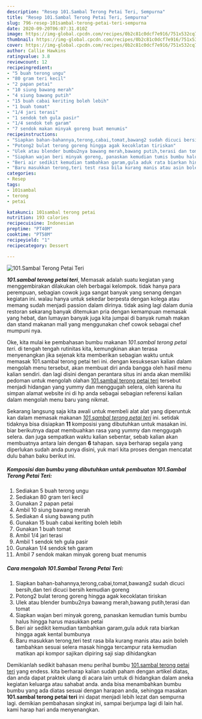 ```yaml
---
description: "Resep 101.Sambal Terong Petai Teri, Sempurna"
title: "Resep 101.Sambal Terong Petai Teri, Sempurna"
slug: 796-resep-101sambal-terong-petai-teri-sempurna
date: 2020-09-20T06:07:31.010Z
image: https://img-global.cpcdn.com/recipes/0b2c81c0dcf7e916/751x532cq70/101sambal-terong-petai-teri-foto-resep-utama.jpg
thumbnail: https://img-global.cpcdn.com/recipes/0b2c81c0dcf7e916/751x532cq70/101sambal-terong-petai-teri-foto-resep-utama.jpg
cover: https://img-global.cpcdn.com/recipes/0b2c81c0dcf7e916/751x532cq70/101sambal-terong-petai-teri-foto-resep-utama.jpg
author: Callie Hawkins
ratingvalue: 3.8
reviewcount: 12
recipeingredient:
- "5 buah terong ungu"
- "80 gram teri kecil"
- "2 papan petai"
- "10 siung bawang merah"
- "4 siung bawang putih"
- "15 buah cabai keriting boleh lebih"
- "1 buah tomat"
- "1/4 jari terasi"
- "1 sendok teh gula pasir"
- "1/4 sendok teh garam"
- "7 sendok makan minyak goreng buat menumis"
recipeinstructions:
- "Siapkan bahan-bahannya,terong,cabai,tomat,bawang2 sudah dicuci bersih,dan teri dicuci bersih kemudian goreng"
- "Potong2 bulat terong goreng hingga agak kecoklatan tiriskan"
- "Ulek atau blender bumbu2nya bawang merah,bawang putih,terasi dan tomat"
- "Siapkan wajan beri minyak goreng, panaskan kemudian tumis bumbu halus hingga harus masukkan petai"
- "Beri air sedikit kemudian tambahkan garam,gula aduk rata biarkan hingga agak kental bumbunya"
- "Baru masukkan terong,teri test rasa bila kurang manis atau asin boleh tambahkan sesuai selera masak hingga tercampur rata kemudian matikan api kompor sajikan dipiring saji siap dihidangkan"
categories:
- Resep
tags:
- 101sambal
- terong
- petai

katakunci: 101sambal terong petai 
nutrition: 193 calories
recipecuisine: Indonesian
preptime: "PT40M"
cooktime: "PT58M"
recipeyield: "1"
recipecategory: Dessert

---
```



![101.Sambal Terong Petai Teri](https://img-global.cpcdn.com/recipes/0b2c81c0dcf7e916/751x532cq70/101sambal-terong-petai-teri-foto-resep-utama.jpg)

<b><i>101.sambal terong petai teri</i></b>, Memasak adalah suatu kegiatan yang menggembirakan dilakukan oleh berbagai kelompok. tidak hanya para perempuan, sebagian cowok juga sangat banyak yang senang dengan kegiatan ini. walau hanya untuk sekedar berpesta dengan kolega atau memang sudah menjadi passion dalam dirinya. tidak asing lagi dalam dunia restoran sekarang banyak ditemukan pria dengan kemampuan memasak yang hebat, dan lumayan banyak juga kita jumpai di banyak rumah makan dan stand makanan mall yang menggunakan chef cowok sebagai chef mumpuni nya.



Oke, kita mulai ke pembahasan bumbu makanan <i>101.sambal terong petai teri</i>. di tengah tengah rutinitas kita, kemungkinan akan terasa menyenangkan jika sejenak kita memberikan sebagian waktu untuk memasak 101.sambal terong petai teri ini. dengan kesuksesan kalian dalam mengolah menu tersebut, akan membuat diri anda bangga oleh hasil menu kalian sendiri. dan lagi disini dengan perantara situs ini anda akan memiliki pedoman untuk mengolah olahan <u>101.sambal terong petai teri</u> tersebut menjadi hidangan yang yummy dan menggugah selera, oleh karena itu simpan alamat website ini di hp anda sebagai sebagian referensi kalian dalam mengolah menu baru yang nikmat.


Sekarang langsung saja kita awali untuk membeli alat alat yang diperuntuk kan dalam memasak makanan <u><i>101.sambal terong petai teri</i></u> ini. setidak tidaknya bisa disiapkan <b>11</b> komposisi yang dibutuhkan untuk masakan ini. biar berikutnya dapat membuahkan rasa yang yummy dan menggugah selera. dan juga sempatkan waktu kalian sebentar, sebab kalian akan membuatnya antara lain dengan <b>6</b> tahapan. saya berharap segala yang diperlukan sudah anda punya disini, yuk mari kita proses dengan mencatat dulu bahan baku berikut ini.

<!--inarticleads1-->

##### Komposisi dan bumbu yang dibutuhkan untuk pembuatan 101.Sambal Terong Petai Teri:

1. Sediakan 5 buah terong ungu
1. Sediakan 80 gram teri kecil
1. Gunakan 2 papan petai
1. Ambil 10 siung bawang merah
1. Sediakan 4 siung bawang putih
1. Gunakan 15 buah cabai keriting boleh lebih
1. Gunakan 1 buah tomat
1. Ambil 1/4 jari terasi
1. Ambil 1 sendok teh gula pasir
1. Gunakan 1/4 sendok teh garam
1. Ambil 7 sendok makan minyak goreng buat menumis




<!--inarticleads2-->

##### Cara mengolah 101.Sambal Terong Petai Teri:

1. Siapkan bahan-bahannya,terong,cabai,tomat,bawang2 sudah dicuci bersih,dan teri dicuci bersih kemudian goreng
1. Potong2 bulat terong goreng hingga agak kecoklatan tiriskan
1. Ulek atau blender bumbu2nya bawang merah,bawang putih,terasi dan tomat
1. Siapkan wajan beri minyak goreng, panaskan kemudian tumis bumbu halus hingga harus masukkan petai
1. Beri air sedikit kemudian tambahkan garam,gula aduk rata biarkan hingga agak kental bumbunya
1. Baru masukkan terong,teri test rasa bila kurang manis atau asin boleh tambahkan sesuai selera masak hingga tercampur rata kemudian matikan api kompor sajikan dipiring saji siap dihidangkan




Demikianlah sedikit bahasan menu perihal bumbu <u>101.sambal terong petai teri</u> yang endess. kita berharap kalian sudah paham dengan artikel diatas, dan anda dapat praktek ulang di acara lain untuk di hidangkan dalam aneka kegiatan keluarga atau sahabat anda. anda bisa menambahkan bumbu bumbu yang ada diatas sesuai dengan harapan anda, sehingga masakan <b>101.sambal terong petai teri</b> ini dapat menjadi lebih lezat dan sempurna lagi. demikian pembahasan singkat ini, sampai berjumpa lagi di lain hal. kami harap hari anda menyenangkan.
